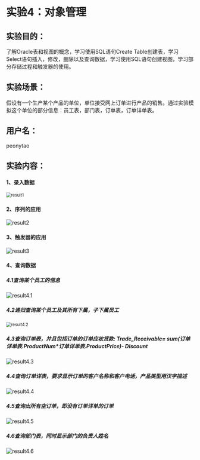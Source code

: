 # 实验4：对象管理



## 实验目的：

了解Oracle表和视图的概念，学习使用SQL语句Create Table创建表，学习Select语句插入，修改，删除以及查询数据，学习使用SQL语句创建视图，学习部分存储过程和触发器的使用。

## 实验场景：

假设有一个生产某个产品的单位，单位接受网上订单进行产品的销售。通过实验模拟这个单位的部分信息：员工表，部门表，订单表，订单详单表。

## 用户名：

peonytao

## 实验内容：

#### 1、录入数据

<img src="C:\文件\大三的课\oracle\实验四\result1.png" alt="result1" style="zoom: 80%;" />

#### 2、序列的应用

![result2](C:\文件\大三的课\oracle\实验四\result2.png)

#### 3、触发器的应用

![result3](C:\文件\大三的课\oracle\实验四\result3.png)

#### 4、查询数据

##### 4.1查询某个员工的信息

![result4.1](C:\文件\大三的课\oracle\实验四\result4.1.png)

##### 4.2递归查询某个员工及其所有下属，子下属员工

<img src="C:\文件\大三的课\oracle\实验四\result4.2.png" alt="result4.2" style="zoom:80%;" />

##### 4.3查询订单表，并且包括订单的订单应收货款: Trade_Receivable= sum(订单详单表.ProductNum*订单详单表.ProductPrice)- Discount

![result4.3](C:\文件\大三的课\oracle\实验四\result4.3.png)

##### 4.4查询订单详表，要求显示订单的客户名称和客户电话，产品类型用汉字描述

![result4.4](C:\文件\大三的课\oracle\实验四\result4.4.png)

##### 4.5查询出所有空订单，即没有订单详单的订单

![result4.5](C:\文件\大三的课\oracle\实验四\result4.5.png)

##### 4.6查询部门表，同时显示部门的负责人姓名

![result4.6](C:\文件\大三的课\oracle\实验四\result4.6.png)

